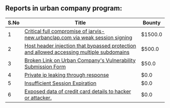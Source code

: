 ## Reports in urban company program:
| S.No | Title | Bounty |
| ---- | ----- | ------ |
| 1 | [Critical full compromise of jarvis-new.urbanclap.com via weak session signing](https://hackerone.com/reports/1380121) | $1500.0 |
| 2 | [Host header injection that bypassed protection and allowed accessing multiple subdomains](https://hackerone.com/reports/1783015) | $500.0 |
| 3 | [Broken Link on Urban Company's Vulnerability Submission Form](https://hackerone.com/reports/1239334) | $50.0 |
| 4 | [Private ip leaking through response](https://hackerone.com/reports/622937) | $0.0 |
| 5 | [Insufficient Session Expiration](https://hackerone.com/reports/1241483) | $0.0 |
| 6 | [Exposed data of credit card details to hacker or attacker.](https://hackerone.com/reports/1245094) | $0.0 |